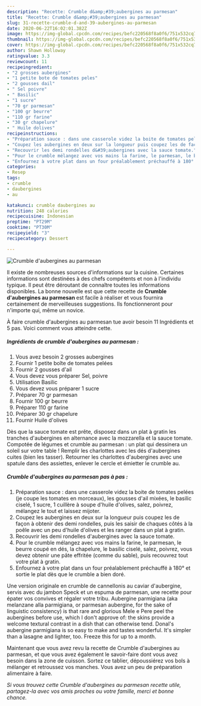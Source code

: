 ```yaml
---
description: "Recette: Crumble d&amp;#39;aubergines au parmesan"
title: "Recette: Crumble d&amp;#39;aubergines au parmesan"
slug: 31-recette-crumble-d-and-39-aubergines-au-parmesan
date: 2020-06-22T16:02:01.382Z
image: https://img-global.cpcdn.com/recipes/befc220568f8a0f6/751x532cq70/crumble-daubergines-au-parmesan-photo-principale-de-la-recette.jpg
thumbnail: https://img-global.cpcdn.com/recipes/befc220568f8a0f6/751x532cq70/crumble-daubergines-au-parmesan-photo-principale-de-la-recette.jpg
cover: https://img-global.cpcdn.com/recipes/befc220568f8a0f6/751x532cq70/crumble-daubergines-au-parmesan-photo-principale-de-la-recette.jpg
author: Shawn Holloway
ratingvalue: 3.3
reviewcount: 11
recipeingredient:
- "2 grosses aubergines"
- "1 petite bote de tomates peles"
- "2 gousses dail"
- " Sel poivre"
- " Basilic"
- "1 sucre"
- "70 gr parmesan"
- "100 gr beurre"
- "110 gr farine"
- "30 gr chapelure"
- " Huile dolives"
recipeinstructions:
- "Préparation sauce : dans une casserole videz la boite de tomates pelées (je coupe les tomates en morceaux), les gousses d&#39;ail mixées, le basilic ciselé, 1 sucre, 1 cuillère à soupe d&#39;huile d&#39;olives, salez, poivrez, mélangez le tout et laissez mijoter."
- "Coupez les aubergines en deux sur la longueur puis coupez les de façon à obtenir des demi rondelles, puis les saisir de chaques côtés à la poêle avec un peu d&#39;huile d&#39;olives et les ranger dans un plat à gratin."
- "Recouvrir les demi rondelles d&#39;aubergines avec la sauce tomate."
- "Pour le crumble mélangez avec vos mains la farine, le parmesan, le beurre coupé en dés, la chapelure, le basilic ciselé, salez, poivrez, vous devez obtenir une pâte effritée (comme du sable), puis recouvrez tout votre plat à gratin."
- "Enfournez à votre plat dans un four préalablement préchauffé à 180° et sortie le plat dès que le crumble a bien doré."
categories:
- Resep
tags:
- crumble
- daubergines
- au

katakunci: crumble daubergines au 
nutrition: 248 calories
recipecuisine: Indonesian
preptime: "PT29M"
cooktime: "PT30M"
recipeyield: "3"
recipecategory: Dessert

---
```



![Crumble d&#39;aubergines au parmesan](https://img-global.cpcdn.com/recipes/befc220568f8a0f6/751x532cq70/crumble-daubergines-au-parmesan-photo-principale-de-la-recette.jpg)

Il existe de nombreuses sources d'informations sur la cuisine. Certaines informations sont destinées à des chefs compétents et non à l'individu typique. Il peut être déroutant de connaître toutes les informations disponibles. La bonne nouvelle est que cette recette de <strong> Crumble d&#39;aubergines au parmesan </strong> est facile à réaliser et vous fournira certainement de merveilleuses suggestions. Ils fonctionneront pour n'importe qui, même un novice.

<!--inarticleads1-->

À faire crumble d&#39;aubergines au parmesan tue avoir besoin 11 Ingrédients et 5 pas. Voici comment vous atteindre cette.

##### Ingrédients de crumble d&#39;aubergines au parmesan :

1. Vous avez besoin 2 grosses aubergines
1. Fournir 1 petite boîte de tomates pelées
1. Fournir 2 gousses d&#39;ail
1. Vous devez vous préparer  Sel, poivre
1. Utilisation  Basilic
1. Vous devez vous préparer 1 sucre
1. Préparer 70 gr parmesan
1. Fournir 100 gr beurre
1. Préparer 110 gr farine
1. Préparer 30 gr chapelure
1. Fournir  Huile d&#39;olives


Dès que la sauce tomate est prête, disposez dans un plat à gratin les tranches d&#39;aubergines en alternance avec la mozzarella et la sauce tomate. Compotée de légumes et crumble au parmesan : un plat qui dessinera un soleil sur votre table ! Remplir les charlottes avec les dés d&#39;aubergines cuites (bien les tasser). Retourner les charlottes d&#39;aubergines avec une spatule dans des assiettes, enlever le cercle et émietter le crumble au. 

<!--inarticleads2-->

##### Crumble d&#39;aubergines au parmesan pas à pas :

1. Préparation sauce : dans une casserole videz la boite de tomates pelées (je coupe les tomates en morceaux), les gousses d&#39;ail mixées, le basilic ciselé, 1 sucre, 1 cuillère à soupe d&#39;huile d&#39;olives, salez, poivrez, mélangez le tout et laissez mijoter.
1. Coupez les aubergines en deux sur la longueur puis coupez les de façon à obtenir des demi rondelles, puis les saisir de chaques côtés à la poêle avec un peu d&#39;huile d&#39;olives et les ranger dans un plat à gratin.
1. Recouvrir les demi rondelles d&#39;aubergines avec la sauce tomate.
1. Pour le crumble mélangez avec vos mains la farine, le parmesan, le beurre coupé en dés, la chapelure, le basilic ciselé, salez, poivrez, vous devez obtenir une pâte effritée (comme du sable), puis recouvrez tout votre plat à gratin.
1. Enfournez à votre plat dans un four préalablement préchauffé à 180° et sortie le plat dès que le crumble a bien doré.


Une version originale en crumble de cannellonis au caviar d&#39;aubergine, servis avec du jambon Speck et un espuma de parmesan, une recette pour épater vos convives et régaler votre tribu. Aubergine parmigiana (aka melanzane alla parmigiana, or parmesan aubergine, for the sake of linguistic consistency) is that rare and glorious Mele e Pere peel the aubergines before use, which I don&#39;t approve of: the skins provide a welcome textural contrast in a dish that can otherwise tend. Donal&#39;s aubergine parmigiana is so easy to make and tastes wonderful. It&#39;s simpler than a lasagne and lighter, too. Freeze this for up to a month. 

<!--inarticleads1-->

<p>
Maintenant que vous avez revu la recette de Crumble d&#39;aubergines au parmesan, et que vous avez également le savoir-faire dont vous avez besoin dans la zone de cuisson. Sortez ce tablier, dépoussiérez vos bols à mélanger et retroussez vos manches. Vous avez un peu de préparation alimentaire à faire.
</p>

<p>
<i>Si vous trouvez cette Crumble d&#39;aubergines au parmesan recette utile, partagez-la avec vos amis proches ou votre famille, merci et bonne chance.</i>
</p>
